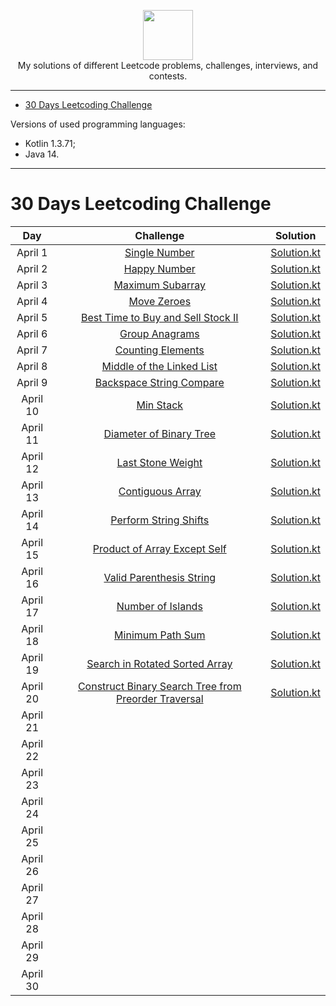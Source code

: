 <p align="center">
    <a href="https://leetcode.com/xploid/">
        <img height=80 src="https://leetcode.com/static/webpack_bundles/images/logo-dark.e99485d9b.svg">
    </a>
    <br>My solutions of different Leetcode problems, challenges, interviews, and contests.
</p>

---

* [30 Days Leetcoding Challenge](#30-days-leetcoding-challenge)

Versions of used programming languages:
* Kotlin 1.3.71;
* Java 14.

---

# 30 Days Leetcoding Challenge

|     Day    |                                                Challenge                                                                                         |                                                            Solution                                                            |
|:----------:|:------------------------------------------------------------------------------------------------------------------------------------------------:|:------------------------------------------------------------------------------------------------------------------------------:|
|  April 1   | [Single Number](https://leetcode.com/explore/challenge/card/30-day-leetcoding-challenge/528/week-1/3283/)                                        | [Solution.kt](https://github.com/alexey-agafonov/leetcode/tree/master/30-days-leetcoding-challenge/April%201/src/Solution.kt)  |
|  April 2   | [Happy Number](https://leetcode.com/explore/challenge/card/30-day-leetcoding-challenge/528/week-1/3284/)                                         | [Solution.kt](https://github.com/alexey-agafonov/leetcode/tree/master/30-days-leetcoding-challenge/April%202/src/Solution.kt)  |
|  April 3   | [Maximum Subarray](https://leetcode.com/explore/challenge/card/30-day-leetcoding-challenge/528/week-1/3285/)                                     | [Solution.kt](https://github.com/alexey-agafonov/leetcode/tree/master/30-days-leetcoding-challenge/April%203/src/Solution.kt)  |
|  April 4   | [Move Zeroes](https://leetcode.com/explore/challenge/card/30-day-leetcoding-challenge/528/week-1/3286/)                                          | [Solution.kt](https://github.com/alexey-agafonov/leetcode/tree/master/30-days-leetcoding-challenge/April%204/src/Solution.kt)  |
|  April 5   | [Best Time to Buy and Sell Stock II](https://leetcode.com/explore/challenge/card/30-day-leetcoding-challenge/528/week-1/3287/)                   | [Solution.kt](https://github.com/alexey-agafonov/leetcode/tree/master/30-days-leetcoding-challenge/April%205/src/Solution.kt)  |
|  April 6   | [Group Anagrams](https://leetcode.com/explore/challenge/card/30-day-leetcoding-challenge/528/week-1/3288/)                                       | [Solution.kt](https://github.com/alexey-agafonov/leetcode/tree/master/30-days-leetcoding-challenge/April%206/src/Solution.kt)  |
|  April 7   | [Counting Elements](https://leetcode.com/explore/featured/card/30-day-leetcoding-challenge/528/week-1/3289/)                                     | [Solution.kt](https://github.com/alexey-agafonov/leetcode/tree/master/30-days-leetcoding-challenge/April%207/src/Solution.kt)  |
|  April 8   | [Middle of the Linked List](https://leetcode.com/explore/featured/card/30-day-leetcoding-challenge/529/week-2/3290/)                             | [Solution.kt](https://github.com/alexey-agafonov/leetcode/tree/master/30-days-leetcoding-challenge/April%208/src/Solution.kt)  |
|  April 9   | [Backspace String Compare](https://leetcode.com/explore/featured/card/30-day-leetcoding-challenge/529/week-2/3291/)                              | [Solution.kt](https://github.com/alexey-agafonov/leetcode/tree/master/30-days-leetcoding-challenge/April%209/src/Solution.kt)  |
|  April 10  | [Min Stack](https://leetcode.com/explore/featured/card/30-day-leetcoding-challenge/529/week-2/3292/)                                             | [Solution.kt](https://github.com/alexey-agafonov/leetcode/tree/master/30-days-leetcoding-challenge/April%2010/src/Solution.kt) |
|  April 11  | [Diameter of Binary Tree](https://leetcode.com/explore/featured/card/30-day-leetcoding-challenge/529/week-2/3293/)                               | [Solution.kt](https://github.com/alexey-agafonov/leetcode/tree/master/30-days-leetcoding-challenge/April%2011/src/Solution.kt) |
|  April 12  | [Last Stone Weight](https://leetcode.com/explore/featured/card/30-day-leetcoding-challenge/529/week-2/3297/)                                     | [Solution.kt](https://github.com/alexey-agafonov/leetcode/tree/master/30-days-leetcoding-challenge/April%2012/src/Solution.kt) |
|  April 13  | [Contiguous Array](https://leetcode.com/explore/featured/card/30-day-leetcoding-challenge/529/week-2/3298/)                                      | [Solution.kt](https://github.com/alexey-agafonov/leetcode/tree/master/30-days-leetcoding-challenge/April%2013/src/Solution.kt) |
|  April 14  | [Perform String Shifts](https://leetcode.com/explore/featured/card/30-day-leetcoding-challenge/529/week-2/3299/)                                 | [Solution.kt](https://github.com/alexey-agafonov/leetcode/tree/master/30-days-leetcoding-challenge/April%2014/src/Solution.kt) |
|  April 15  | [Product of Array Except Self](https://leetcode.com/explore/featured/card/30-day-leetcoding-challenge/530/week-3/3300/)                          | [Solution.kt](https://github.com/alexey-agafonov/leetcode/tree/master/30-days-leetcoding-challenge/April%2015/src/Solution.kt) |
|  April 16  | [Valid Parenthesis String](https://leetcode.com/explore/featured/card/30-day-leetcoding-challenge/530/week-3/3301/)                              | [Solution.kt](https://github.com/alexey-agafonov/leetcode/tree/master/30-days-leetcoding-challenge/April%2016/src/Solution.kt) | 
|  April 17  | [Number of Islands](https://leetcode.com/explore/featured/card/30-day-leetcoding-challenge/530/week-3/3302/)                                     | [Solution.kt](https://github.com/alexey-agafonov/leetcode/tree/master/30-days-leetcoding-challenge/April%2017/src/Solution.kt) |
|  April 18  | [Minimum Path Sum](https://leetcode.com/explore/featured/card/30-day-leetcoding-challenge/530/week-3/3303/)                                      | [Solution.kt](https://github.com/alexey-agafonov/leetcode/tree/master/30-days-leetcoding-challenge/April%2018/src/Solution.kt) |
|  April 19  | [Search in Rotated Sorted Array](https://leetcode.com/explore/challenge/card/30-day-leetcoding-challenge/530/week-3/3304/)                       | [Solution.kt](https://github.com/alexey-agafonov/leetcode/tree/master/30-days-leetcoding-challenge/April%2019/src/Solution.kt) |
|  April 20  | [Construct Binary Search Tree from Preorder Traversal](https://leetcode.com/explore/challenge/card/30-day-leetcoding-challenge/530/week-3/3305/) | [Solution.kt](https://github.com/alexey-agafonov/leetcode/tree/master/30-days-leetcoding-challenge/April%2020/src/Solution.kt) |
|  April 21  | | |
|  April 22  | | |
|  April 23  | | |
|  April 24  | | |
|  April 25  | | |
|  April 26  | | |
|  April 27  | | |
|  April 28  | | |
|  April 29  | | |
|  April 30  | | |